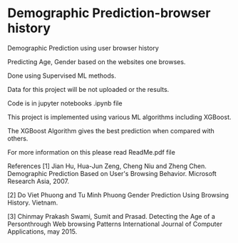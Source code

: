 # Demographic Prediction-browser history
 Demographic Prediction using user browser history

Predicting Age, Gender based on the websites one browses.

Done using Supervised ML methods.

Data for this project will be not uploaded or the results.

Code is in jupyter notebooks .ipynb file

This project is implemented using various ML algorithms including XGBoost. 

The XGBoost Algorithm gives the best prediction when compared with others.

For more information on this please read ReadMe.pdf file

References
[1] Jian Hu, Hua-Jun Zeng, Cheng Niu and Zheng Chen. Demographic Prediction Based on User's Browsing Behavior. Microsoft Research Asia, 2007.

[2] Do Viet Phuong and Tu Minh Phuong Gender Prediction Using Browsing History. Vietnam.

[3] Chinmay Prakash Swami, Sumit and Prasad. Detecting the Age of a Personthrough Web browsing Patterns International Journal of Computer Applications, may 2015.

